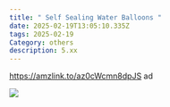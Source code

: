 ```yaml
---
title: " Self Sealing Water Balloons "
date: 2025-02-19T13:05:10.335Z
tags: 2025-02-19
Category: others
description: 5.xx
---
```

https://amzlink.to/az0cWcmn8dpJS  ad 



![](https://m.media-amazon.com/images/I/8129DkHZrsL._AC_SL1500_.jpg)

<!--EndFragment-->